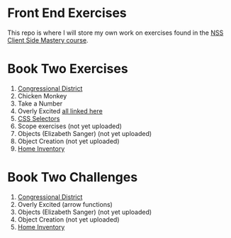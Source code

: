 # Front End Exercises

This repo is where I will store my own work on exercises found in the [NSS Client Side Mastery course](https://github.com/nashville-software-school/client-side-mastery).

# Book Two Exercises
1. [Congressional District](https://github.com/nashville-software-school/client-side-mastery/blob/master/book-2-the-novice/chapters/HTML_COMPONENTS.md)
1. Chicken Monkey
1. Take a Number
1. Overly Excited [all linked here](https://github.com/nashville-software-school/client-side-mastery/blob/master/book-2-the-novice/chapters/JS_FUNCTION_BASICS.md) 
1. [CSS Selectors](https://github.com/nashville-software-school/client-side-mastery/blob/master/book-2-the-novice/chapters/CSS_SELECTORS.md)
1. Scope exercises (not yet uploaded)
1. Objects (Elizabeth Sanger)  (not yet uploaded)
1. Object Creation (not yet uploaded)
1. [Home Inventory](https://github.com/nashville-software-school/client-side-mastery/blob/master/book-2-the-novice/chapters/JS_DATA.md)

# Book Two Challenges
1. [Congressional District](https://github.com/nashville-software-school/client-side-mastery/blob/master/book-2-the-novice/chapters/HTML_COMPONENTS.md)
1. Overly Excited (arrow functions)
1. Objects (Elizabeth Sanger)  (not yet uploaded)
1. Object Creation (not yet uploaded)
1. [Home Inventory](https://github.com/nashville-software-school/client-side-mastery/blob/master/book-2-the-novice/chapters/JS_DATA.md)
